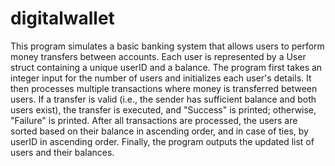 # digitalwallet
This program simulates a basic banking system that allows users to perform money transfers between accounts. Each user is represented by a User struct containing a unique userID and a balance. The program first takes an integer input for the number of users and initializes each user's details. It then processes multiple transactions where money is transferred between users. If a transfer is valid (i.e., the sender has sufficient balance and both users exist), the transfer is executed, and "Success" is printed; otherwise, "Failure" is printed. After all transactions are processed, the users are sorted based on their balance in ascending order, and in case of ties, by userID in ascending order. Finally, the program outputs the updated list of users and their balances.
